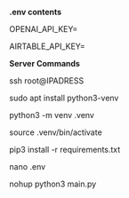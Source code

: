 **.env contents**

OPENAI_API_KEY=

AIRTABLE_API_KEY=

**Server Commands**

ssh root@IPADRESS

sudo apt install python3-venv

python3 -m venv .venv

source .venv/bin/activate

pip3 install -r requirements.txt

nano .env

nohup python3 main.py

